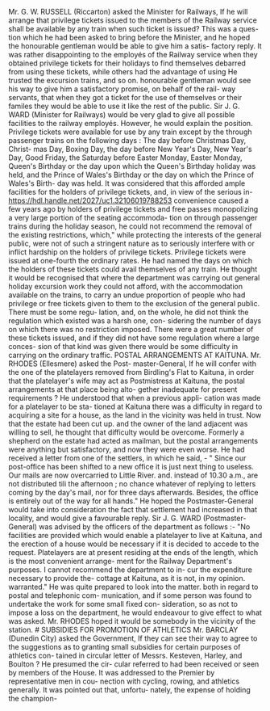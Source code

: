 Mr. G. W. RUSSELL (Riccarton) asked the Minister for Railways, If he will arrange that privilege tickets issued to the members of the Railway service shall be available by any train when such ticket is issued? This was a ques- tion which he had been asked to bring before the Minister, and he hoped the honourable gentleman would be able to give him a satis- factory reply. It was rather disappointing to the employés of the Railway service when they obtained privilege tickets for their holidays to find themselves debarred from using these tickets, while others had the advantage of using He trusted the excursion trains, and so on. honourable gentleman would see his way to give him a satisfactory promise, on behalf of the rail- way servants, that when they got a ticket for the use of themselves or their familes they would be able to use it like the rest of the public. Sir J. G. WARD (Minister for Railways) would be very glad to give all possible facilities to the railway employés. However, he would explain the position. Privilege tickets were available for use by any train except by the through passenger trains on the following days : The day before Christmas Day, Christ- mas Day, Boxing Day, the day before New Year's Day, New Year's Day, Good Friday, the Saturday before Easter Monday, Easter Monday, Queen's Birthday or the day upon which the Queen's Birthday holiday was held, and the Prince of Wales's Birthday or the day on which the Prince of Wales's Birth- day was held. It was considered that this afforded ample facilities for the holders of privilege tickets, and, in view of the serious in- https://hdl.handle.net/2027/uc1.32106019788253 convenience caused a few years ago by holders of privilege tickets and free passes monopolizing a very large portion of the seating accommoda- tion on through passenger trains during the holiday season, he could not recommend the removal of the existing restrictions, which," while protecting the interests of the general public, were not of such a stringent nature as to seriously interfere with or inflict hardship on the holders of privilege tickets. Privilege tickets were issued at one-fourth the ordinary rates. He had named the days on which the holders of these tickets could avail themselves of any train. He thought it would be recognised that where the department was carrying out general holiday excursion work they could not afford, with the accommodation available on the trains, to carry an undue proportion of people who had privilege or free tickets given to them to the exclusion of the general public. There must be some regu- lation, and, on the whole, he did not think the regulation which existed was a harsh one, con- sidering the number of days on which there was no restriction imposed. There were a great number of these tickets issued, and if they did not have some regulation where a large conces- sion of that kind was given there would be some difficulty in carrying on the ordinary traffic. POSTAL ARRANGEMENTS AT KAITUNA. Mr. RHODES (Ellesmere) asked the Post- master-General, If he will confer with the one of the platelayers removed from Birdling's Flat to Kaituna, in order that the platelayer's wife may act as Postmistress at Kaituna, the postal arrangements at that place being alto- gether inadequate for present requirements ? He understood that when a previous appli- cation was made for a platelayer to be sta- tioned at Kaituna there was a difficulty in regard to acquiring a site for a house, as the land in the vicinity was held in trust. Now that the estate had been cut up. and the owner of the land adjacent was willing to sell, he thought that difficulty would be overcome. Formerly a shepherd on the estate had acted as mailman, but the postal arrangements were anything but satisfactory, and now they were even worse. He had received a letter from one of the settlers, in which he said, - " Since our post-office has been shifted to a new office it is just next thing to useless. Our mails are now overcarried to Little River. and. instead of 10.30 a.m., are not distributed tili the afternoon ; no chance whatever of replying to letters coming by the day's mail, nor for three days afterwards. Besides, the office is entirely out of the way for all hands." He hoped the Postmaster-General would take into consideration the fact that settlement had increased in that locality, and would give a favourable reply. Sir J. G. WARD (Postmaster-General) was advised by the officers of the department as follows :- "No facilities are provided which would enable a platelayer to live at Kaituna, and the erection of a house would be necessary if it is decided to accede to the request. Platelayers are at present residing at the ends of the length, which is the most convenient arrange- ment for the Railway Department's purposes. I cannot recommend the department to in- cur the expenditure necessary to provide the- cottage at Kaituna, as it is not, in my opinion. warranted." He was quite prepared to look into the matter. both in regard to postal and telephonic com- munication, and if some person was found to undertake the work for some small fixed con- sideration, so as not to impose a loss on the department, he would endeavour to give effect to what was asked. Mr. RHODES hoped it would be somebody in the vicinity of the station. # SUBSIDIES FOR PROMOTION OF ATHLETICS Mr. BARCLAY (Dunedin City) asked the Government, If they can see their way to agree to the suggestions as to granting small subsidies for certain purposes of athletics con- tained in circular letter of Messrs. Kesteven, Harley, and Boulton ? He presumed the cir- cular referred to had been received or seen by members of the House. It was addressed to the Premier by representative men in cou- nection with cycling, rowing, and athletics generally. It was pointed out that, unfortu- nately, the expense of holding the champion- 